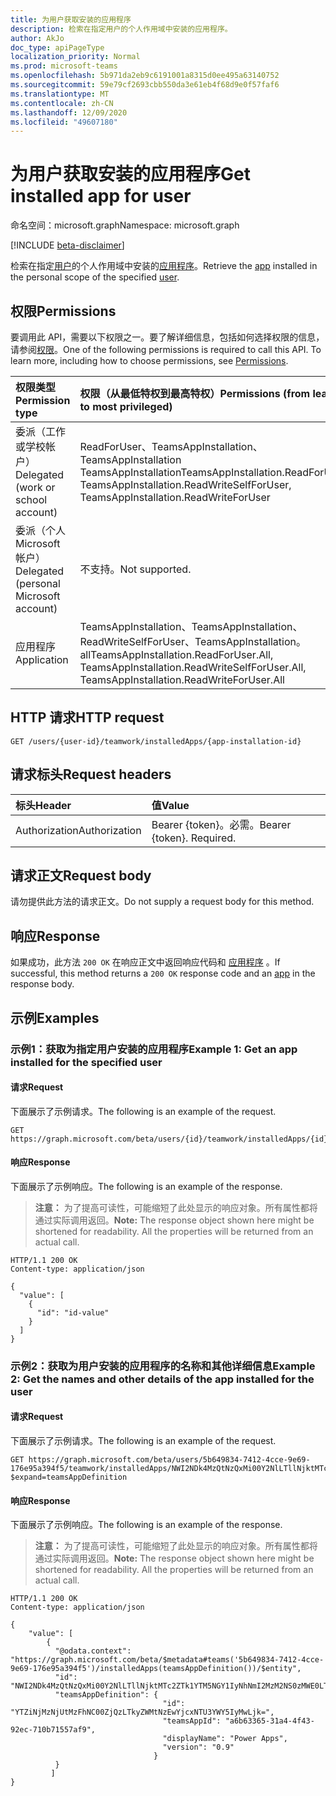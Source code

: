 ```yaml
---
title: 为用户获取安装的应用程序
description: 检索在指定用户的个人作用域中安装的应用程序。
author: AkJo
doc_type: apiPageType
localization_priority: Normal
ms.prod: microsoft-teams
ms.openlocfilehash: 5b971da2eb9c6191001a8315d0ee495a63140752
ms.sourcegitcommit: 59e79cf2693cbb550da3e61eb4f68d9e0f57faf6
ms.translationtype: MT
ms.contentlocale: zh-CN
ms.lasthandoff: 12/09/2020
ms.locfileid: "49607180"
---
```

# <a name="get-installed-app-for-user"></a><span data-ttu-id="12e83-103">为用户获取安装的应用程序</span><span class="sxs-lookup"><span data-stu-id="12e83-103">Get installed app for user</span></span>

<span data-ttu-id="12e83-104">命名空间：microsoft.graph</span><span class="sxs-lookup"><span data-stu-id="12e83-104">Namespace: microsoft.graph</span></span>

[!INCLUDE [beta-disclaimer](../../includes/beta-disclaimer.md)]

<span data-ttu-id="12e83-105">检索在指定[用户](../resources/user.md)的个人作用域中安装的[应用程序](../resources/teamsappinstallation.md)。</span><span class="sxs-lookup"><span data-stu-id="12e83-105">Retrieve the [app](../resources/teamsappinstallation.md) installed in the personal scope of the specified [user](../resources/user.md).</span></span>

## <a name="permissions"></a><span data-ttu-id="12e83-106">权限</span><span class="sxs-lookup"><span data-stu-id="12e83-106">Permissions</span></span>

<span data-ttu-id="12e83-p101">要调用此 API，需要以下权限之一。要了解详细信息，包括如何选择权限的信息，请参阅[权限](/graph/permissions-reference)。</span><span class="sxs-lookup"><span data-stu-id="12e83-p101">One of the following permissions is required to call this API. To learn more, including how to choose permissions, see [Permissions](/graph/permissions-reference).</span></span>

|<span data-ttu-id="12e83-109">权限类型</span><span class="sxs-lookup"><span data-stu-id="12e83-109">Permission type</span></span>      | <span data-ttu-id="12e83-110">权限（从最低特权到最高特权）</span><span class="sxs-lookup"><span data-stu-id="12e83-110">Permissions (from least to most privileged)</span></span>              |
|:--------------------|:---------------------------------------------------------|
|<span data-ttu-id="12e83-111">委派（工作或学校帐户）</span><span class="sxs-lookup"><span data-stu-id="12e83-111">Delegated (work or school account)</span></span> | <span data-ttu-id="12e83-112">ReadForUser、TeamsAppInstallation、TeamsAppInstallation TeamsAppInstallation</span><span class="sxs-lookup"><span data-stu-id="12e83-112">TeamsAppInstallation.ReadForUser, TeamsAppInstallation.ReadWriteSelfForUser, TeamsAppInstallation.ReadWriteForUser</span></span> |
|<span data-ttu-id="12e83-113">委派（个人 Microsoft 帐户）</span><span class="sxs-lookup"><span data-stu-id="12e83-113">Delegated (personal Microsoft account)</span></span> | <span data-ttu-id="12e83-114">不支持。</span><span class="sxs-lookup"><span data-stu-id="12e83-114">Not supported.</span></span>    |
|<span data-ttu-id="12e83-115">应用程序</span><span class="sxs-lookup"><span data-stu-id="12e83-115">Application</span></span> | <span data-ttu-id="12e83-116">TeamsAppInstallation、TeamsAppInstallation、ReadWriteSelfForUser、TeamsAppInstallation。 all</span><span class="sxs-lookup"><span data-stu-id="12e83-116">TeamsAppInstallation.ReadForUser.All, TeamsAppInstallation.ReadWriteSelfForUser.All, TeamsAppInstallation.ReadWriteForUser.All</span></span> |

## <a name="http-request"></a><span data-ttu-id="12e83-117">HTTP 请求</span><span class="sxs-lookup"><span data-stu-id="12e83-117">HTTP request</span></span>

<!-- { "blockType": "ignored" } -->

```http
GET /users/{user-id}/teamwork/installedApps/{app-installation-id}
```

## <a name="request-headers"></a><span data-ttu-id="12e83-118">请求标头</span><span class="sxs-lookup"><span data-stu-id="12e83-118">Request headers</span></span>

| <span data-ttu-id="12e83-119">标头</span><span class="sxs-lookup"><span data-stu-id="12e83-119">Header</span></span>       | <span data-ttu-id="12e83-120">值</span><span class="sxs-lookup"><span data-stu-id="12e83-120">Value</span></span> |
|:---------------|:--------|
| <span data-ttu-id="12e83-121">Authorization</span><span class="sxs-lookup"><span data-stu-id="12e83-121">Authorization</span></span>  | <span data-ttu-id="12e83-p102">Bearer {token}。必需。</span><span class="sxs-lookup"><span data-stu-id="12e83-p102">Bearer {token}. Required.</span></span>  |

## <a name="request-body"></a><span data-ttu-id="12e83-124">请求正文</span><span class="sxs-lookup"><span data-stu-id="12e83-124">Request body</span></span>

<span data-ttu-id="12e83-125">请勿提供此方法的请求正文。</span><span class="sxs-lookup"><span data-stu-id="12e83-125">Do not supply a request body for this method.</span></span>

## <a name="response"></a><span data-ttu-id="12e83-126">响应</span><span class="sxs-lookup"><span data-stu-id="12e83-126">Response</span></span>

<span data-ttu-id="12e83-127">如果成功，此方法 `200 OK` 在响应正文中返回响应代码和 [应用程序](../resources/teamsappinstallation.md) 。</span><span class="sxs-lookup"><span data-stu-id="12e83-127">If successful, this method returns a `200 OK` response code and an [app](../resources/teamsappinstallation.md) in the response body.</span></span>

## <a name="examples"></a><span data-ttu-id="12e83-128">示例</span><span class="sxs-lookup"><span data-stu-id="12e83-128">Examples</span></span>

### <a name="example-1-get-an-app-installed-for-the-specified-user"></a><span data-ttu-id="12e83-129">示例1：获取为指定用户安装的应用程序</span><span class="sxs-lookup"><span data-stu-id="12e83-129">Example 1: Get an app installed for the specified user</span></span>

#### <a name="request"></a><span data-ttu-id="12e83-130">请求</span><span class="sxs-lookup"><span data-stu-id="12e83-130">Request</span></span>

<span data-ttu-id="12e83-131">下面展示了示例请求。</span><span class="sxs-lookup"><span data-stu-id="12e83-131">The following is an example of the request.</span></span>

<!-- {
  "blockType": "request",
  "name": "user_list_teamsApps"
}-->
```msgraph-interactive
GET https://graph.microsoft.com/beta/users/{id}/teamwork/installedApps/{id}
```

#### <a name="response"></a><span data-ttu-id="12e83-132">响应</span><span class="sxs-lookup"><span data-stu-id="12e83-132">Response</span></span>

<span data-ttu-id="12e83-133">下面展示了示例响应。</span><span class="sxs-lookup"><span data-stu-id="12e83-133">The following is an example of the response.</span></span>
><span data-ttu-id="12e83-p103">**注意：** 为了提高可读性，可能缩短了此处显示的响应对象。所有属性都将通过实际调用返回。</span><span class="sxs-lookup"><span data-stu-id="12e83-p103">**Note:** The response object shown here might be shortened for readability. All the properties will be returned from an actual call.</span></span>
<!-- {
  "blockType": "response",
  "name": "user_list_teamsApps",
  "truncated": true,
  "@odata.type": "microsoft.graph.teamsAppInstallation",
  "isCollection": false
} -->

```http
HTTP/1.1 200 OK
Content-type: application/json

{
  "value": [
    {
      "id": "id-value"
    }
  ]
}
```
### <a name="example-2-get-the-names-and-other-details-of-the-app-installed-for-the-user"></a><span data-ttu-id="12e83-136">示例2：获取为用户安装的应用程序的名称和其他详细信息</span><span class="sxs-lookup"><span data-stu-id="12e83-136">Example 2: Get the names and other details of the app installed for the user</span></span>

#### <a name="request"></a><span data-ttu-id="12e83-137">请求</span><span class="sxs-lookup"><span data-stu-id="12e83-137">Request</span></span>

<span data-ttu-id="12e83-138">下面展示了示例请求。</span><span class="sxs-lookup"><span data-stu-id="12e83-138">The following is an example of the request.</span></span>
<!-- {
  "blockType": "ignored",
  "name": "user_list_teamsApps_details"
}-->
```http
GET https://graph.microsoft.com/beta/users/5b649834-7412-4cce-9e69-176e95a394f5/teamwork/installedApps/NWI2NDk4MzQtNzQxMi00Y2NlLTllNjktMTc2ZTk1YTM5NGY1IyNhNmI2MzM2NS0zMWE0LTRmNDMtOTJlYy03MTBiNzE1NTdhZjk=?$expand=teamsAppDefinition
```

#### <a name="response"></a><span data-ttu-id="12e83-139">响应</span><span class="sxs-lookup"><span data-stu-id="12e83-139">Response</span></span>

<span data-ttu-id="12e83-140">下面展示了示例响应。</span><span class="sxs-lookup"><span data-stu-id="12e83-140">The following is an example of the response.</span></span>

><span data-ttu-id="12e83-p104">**注意：** 为了提高可读性，可能缩短了此处显示的响应对象。所有属性都将通过实际调用返回。</span><span class="sxs-lookup"><span data-stu-id="12e83-p104">**Note:** The response object shown here might be shortened for readability. All the properties will be returned from an actual call.</span></span>
<!-- {
  "blockType": "response",
  "name": "user_list_teamsApps_details",
  "truncated": true,
  "@odata.type": "microsoft.graph.teamsAppInstallation",
  "isCollection": false
} -->

```http
HTTP/1.1 200 OK
Content-type: application/json

{
    "value": [
        {
          "@odata.context": "https://graph.microsoft.com/beta/$metadata#teams('5b649834-7412-4cce-9e69-176e95a394f5')/installedApps(teamsAppDefinition())/$entity",
          "id": "NWI2NDk4MzQtNzQxMi00Y2NlLTllNjktMTc2ZTk1YTM5NGY1IyNhNmI2MzM2NS0zMWE0LTRmNDMtOTJlYy03MTBiNzE1NTdhZjk=",
          "teamsAppDefinition": {
                                  "id": "YTZiNjMzNjUtMzFhNC00ZjQzLTkyZWMtNzEwYjcxNTU3YWY5IyMwLjk=",
                                  "teamsAppId": "a6b63365-31a4-4f43-92ec-710b71557af9",
                                  "displayName": "Power Apps",
                                  "version": "0.9"
                                }
          }
         ]
}
```

<!-- uuid: 8fcb5dbc-d5aa-4681-8e31-b001d5168d79
2015-10-25 14:57:30 UTC -->
<!-- {
  "type": "#page.annotation",
  "description": "User get teamsAppInstallations",
  "keywords": "",
  "section": "documentation",
  "tocPath": ""
}-->

